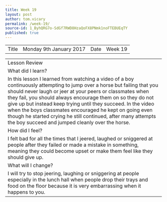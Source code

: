 ```yaml
---
title: Week 19
layout: post
author: tom.vicary
permalink: /week-19/
source-id: 1_ByhQRG7o-SdGf7RWD8HzaQoFX8PNmk1noFTEBUEqTY
published: true
---
```

<table>
  <tr>
    <td>Title</td>
    <td>Monday 9th January 2017</td>
    <td>Date</td>
    <td>Week 19</td>
  </tr>
</table>


<table>
  <tr>
    <td>Lesson Review</td>
  </tr>
  <tr>
    <td>What did I learn? </td>
  </tr>
  <tr>
    <td>In this lesson I learned from watching a video of a boy continuously attempting to jump over a horse but failing that you should never laugh or jeer at your peers or classmates when they fail, you should always encourage them on so they do not give up but instead keep trying until they succeed. In the video when the boys classmates encouraged he kept on going even though he started crying he still continued, after many attempts the boy succeed and jumped cleanly over the horse.</td>
  </tr>
  <tr>
    <td>How did I feel?</td>
  </tr>
  <tr>
    <td>I felt bad for all the times that I jeered, laughed or sniggered at people after they failed or made a mistake in something, meaning they could become upset or make them feel like they should give up.</td>
  </tr>
  <tr>
    <td>What will I change?</td>
  </tr>
  <tr>
    <td>I will try to stop jeering, laughing or sniggering at people especially in the lunch hall when people drop their trays and food on the floor because it is very embarrassing when it happens to you.</td>
  </tr>
</table>


